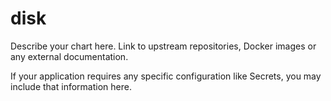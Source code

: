 # disk

Describe your chart here. Link to upstream repositories, Docker images or any
external documentation.

If your application requires any specific configuration like Secrets, you may
include that information here.
